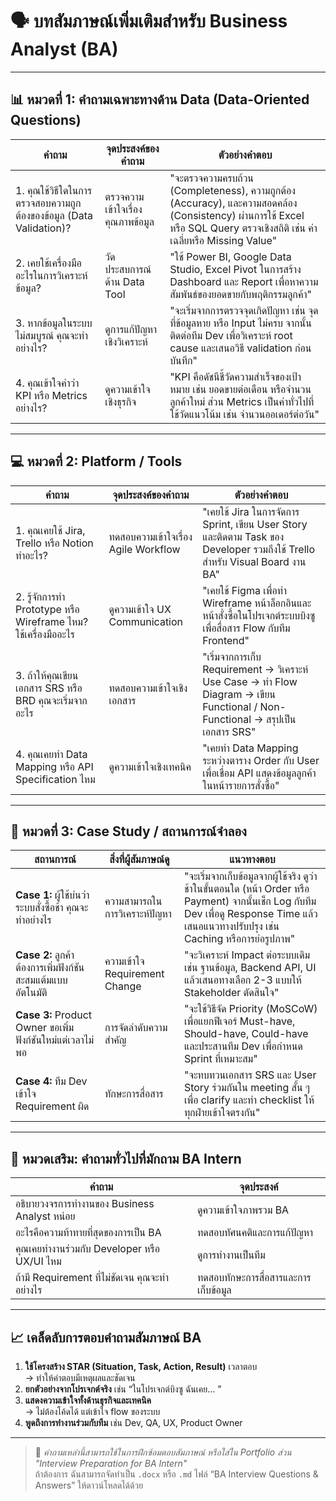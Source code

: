 # 🗣️ บทสัมภาษณ์เพิ่มเติมสำหรับ Business Analyst (BA)

---

## 📊 หมวดที่ 1: คำถามเฉพาะทางด้าน Data (Data-Oriented Questions)

| คำถาม | จุดประสงค์ของคำถาม | ตัวอย่างคำตอบ |
|--------|----------------------|----------------|
| 1. คุณใช้วิธีใดในการตรวจสอบความถูกต้องของข้อมูล (Data Validation)? | ตรวจความเข้าใจเรื่องคุณภาพข้อมูล | "จะตรวจความครบถ้วน (Completeness), ความถูกต้อง (Accuracy), และความสอดคล้อง (Consistency) ผ่านการใช้ Excel หรือ SQL Query ตรวจเชิงสถิติ เช่น ค่าเฉลี่ยหรือ Missing Value" |
| 2. เคยใช้เครื่องมืออะไรในการวิเคราะห์ข้อมูล? | วัดประสบการณ์ด้าน Data Tool | "ใช้ Power BI, Google Data Studio, Excel Pivot ในการสร้าง Dashboard และ Report เพื่อหาความสัมพันธ์ของยอดขายกับพฤติกรรมลูกค้า" |
| 3. หากข้อมูลในระบบไม่สมบูรณ์ คุณจะทำอย่างไร? | ดูการแก้ปัญหาเชิงวิเคราะห์ | "จะเริ่มจากการตรวจจุดเกิดปัญหา เช่น จุดที่ข้อมูลหาย หรือ Input ไม่ครบ จากนั้นติดต่อทีม Dev เพื่อวิเคราะห์ root cause และเสนอวิธี validation ก่อนบันทึก" |
| 4. คุณเข้าใจคำว่า KPI หรือ Metrics อย่างไร? | ดูความเข้าใจเชิงธุรกิจ | "KPI คือดัชนีชี้วัดความสำเร็จของเป้าหมาย เช่น ยอดขายต่อเดือน หรือจำนวนลูกค้าใหม่ ส่วน Metrics เป็นค่าทั่วไปที่ใช้วัดแนวโน้ม เช่น จำนวนออเดอร์ต่อวัน" |

---

## 💻 หมวดที่ 2: Platform / Tools

| คำถาม | จุดประสงค์ของคำถาม | ตัวอย่างคำตอบ |
|--------|----------------------|----------------|
| 1. คุณเคยใช้ Jira, Trello หรือ Notion ทำอะไร? | ทดสอบความเข้าใจเรื่อง Agile Workflow | "เคยใช้ Jira ในการจัดการ Sprint, เขียน User Story และติดตาม Task ของ Developer รวมถึงใช้ Trello สำหรับ Visual Board งาน BA" |
| 2. รู้จักการทำ Prototype หรือ Wireframe ไหม? ใช้เครื่องมืออะไร | ดูความเข้าใจ UX Communication | "เคยใช้ Figma เพื่อทำ Wireframe หน้าล็อกอินและหน้าสั่งซื้อในโปรเจกต์ระบบบิงซู เพื่อสื่อสาร Flow กับทีม Frontend" |
| 3. ถ้าให้คุณเขียนเอกสาร SRS หรือ BRD คุณจะเริ่มจากอะไร | ทดสอบความเข้าใจเชิงเอกสาร | "เริ่มจากการเก็บ Requirement → วิเคราะห์ Use Case → ทำ Flow Diagram → เขียน Functional / Non-Functional → สรุปเป็นเอกสาร SRS" |
| 4. คุณเคยทำ Data Mapping หรือ API Specification ไหม | ดูความเข้าใจเชิงเทคนิค | "เคยทำ Data Mapping ระหว่างตาราง Order กับ User เพื่อเชื่อม API แสดงข้อมูลลูกค้าในหน้ารายการสั่งซื้อ" |

---

## 🧠 หมวดที่ 3: Case Study / สถานการณ์จำลอง

| สถานการณ์ | สิ่งที่ผู้สัมภาษณ์ดู | แนวทางตอบ |
|-------------|----------------------|-------------|
| **Case 1:** ผู้ใช้บ่นว่าระบบสั่งซื้อช้า คุณจะทำอย่างไร | ความสามารถในการวิเคราะห์ปัญหา | "จะเริ่มจากเก็บข้อมูลจากผู้ใช้จริง ดูว่าช้าในขั้นตอนใด (หน้า Order หรือ Payment) จากนั้นเช็ก Log กับทีม Dev เพื่อดู Response Time แล้วเสนอแนวทางปรับปรุง เช่น Caching หรือการย่อรูปภาพ" |
| **Case 2:** ลูกค้าต้องการเพิ่มฟังก์ชันสะสมแต้มแบบอัตโนมัติ | ความเข้าใจ Requirement Change | "จะวิเคราะห์ Impact ต่อระบบเดิม เช่น ฐานข้อมูล, Backend API, UI แล้วเสนอทางเลือก 2-3 แบบให้ Stakeholder ตัดสินใจ" |
| **Case 3:** Product Owner ขอเพิ่มฟังก์ชันใหม่แต่เวลาไม่พอ | การจัดลำดับความสำคัญ | "จะใช้วิธีจัด Priority (MoSCoW) เพื่อแยกฟีเจอร์ Must-have, Should-have, Could-have และประสานทีม Dev เพื่อกำหนด Sprint ที่เหมาะสม" |
| **Case 4:** ทีม Dev เข้าใจ Requirement ผิด | ทักษะการสื่อสาร | "จะทบทวนเอกสาร SRS และ User Story ร่วมกันใน meeting สั้น ๆ เพื่อ clarify และทำ checklist ให้ทุกฝ่ายเข้าใจตรงกัน" |

---

## 🧩 หมวดเสริม: คำถามทั่วไปที่มักถาม BA Intern

| คำถาม | จุดประสงค์ |
|--------|-------------|
| อธิบายวงจรการทำงานของ Business Analyst หน่อย | ดูความเข้าใจภาพรวม BA |
| อะไรคือความท้าทายที่สุดของการเป็น BA | ทดสอบทัศนคติและการแก้ปัญหา |
| คุณเคยทำงานร่วมกับ Developer หรือ UX/UI ไหม | ดูการทำงานเป็นทีม |
| ถ้ามี Requirement ที่ไม่ชัดเจน คุณจะทำอย่างไร | ทดสอบทักษะการสื่อสารและการเก็บข้อมูล |

---

## 📈 เคล็ดลับการตอบคำถามสัมภาษณ์ BA

1. **ใช้โครงสร้าง STAR (Situation, Task, Action, Result)** เวลาตอบ  
   → ทำให้คำตอบมีเหตุผลและชัดเจน  
2. **ยกตัวอย่างจากโปรเจกต์จริง** เช่น “ในโปรเจกต์บิงซู ฉันเคย... ”  
3. **แสดงความเข้าใจทั้งด้านธุรกิจและเทคนิค**  
   → ไม่ต้องโค้ดได้ แต่เข้าใจ flow ของระบบ  
4. **พูดถึงการทำงานร่วมกับทีม** เช่น Dev, QA, UX, Product Owner  

---

> 💬 *คำถามเหล่านี้สามารถใช้ในการฝึกซ้อมตอบสัมภาษณ์ หรือใส่ใน Portfolio ส่วน "Interview Preparation for BA Intern"*  
> ถ้าต้องการ ฉันสามารถจัดทำเป็น `.docx` หรือ `.md` ไฟล์ “BA Interview Questions & Answers” ให้ดาวน์โหลดได้ด้วย

